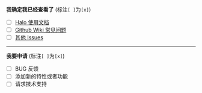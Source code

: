 <!--
如果你不认真勾选下面的内容，我可能会直接关闭你的 Issue。
提问之前，建议先阅读 https://github.com/ruby-china/How-To-Ask-Questions-The-Smart-Way
-->

**我确定我已经查看了** (标注`[ ]`为`[x]`)

- [ ] [Halo 使用文档](https://docs.halo.run/)
- [ ] [Github Wiki 常见问题](https://github.com/halo-dev/halo/wiki/4.-%E5%B8%B8%E8%A7%81%E9%97%AE%E9%A2%98)
- [ ] [其他 Issues](https://github.com/halo-dev/halo/issues)

----

**我要申请**  (标注`[ ]`为`[x]`)

- [ ] BUG 反馈
- [ ] 添加新的特性或者功能
- [ ] 请求技术支持
